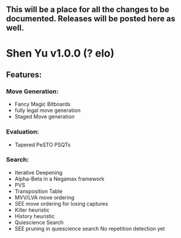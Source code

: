 ## This will be a place for all the changes to be documented. Releases will be posted here as well.

# Shen Yu v1.0.0 (? elo)
## Features:
### Move Generation:
  - Fancy Magic Bitboards
  - fully legal move generation
  - Staged Move generation
### Evaluation:
  - Tapered PeSTO PSQTs
### Search:
  - Iterative Deepening
  - Alpha-Beta in a Negamax framework
  - PVS
  - Transposition Table
  - MVV/LVA move ordering
  - SEE move ordering for losing captures
  - Killer heuristic
  - History heuristic
  - Quiescience Search
  - SEE pruning in quiescience search
No repetition detection yet
